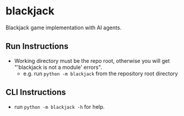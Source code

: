 # blackjack
Blackjack game implementation with AI agents.

## Run Instructions
* Working directory must be the repo root, otherwise you will get "'blackjack is not a module' errors".
	* e.g. run `python -m blackjack` from the repository root directory

## CLI Instructions
* run `python -m blackjack -h` for help.